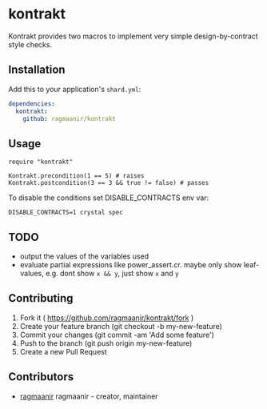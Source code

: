 # kontrakt

Kontrakt provides two macros to implement very simple design-by-contract style checks.

## Installation


Add this to your application's `shard.yml`:

```yaml
dependencies:
  kontrakt:
    github: ragmaanir/kontrakt
```


## Usage


```crystal
require "kontrakt"

Kontrakt.precondition(1 == 5) # raises
Kontrakt.postcondition(3 == 3 && true != false) # passes
```

To disable the conditions set DISABLE_CONTRACTS env var:

```crystal
DISABLE_CONTRACTS=1 crystal spec
```

## TODO

- output the values of the variables used
- evaluate partial expressions like power_assert.cr. maybe only show leaf-values, e.g. dont show `x && y`, just show `x` and `y`

## Contributing

1. Fork it ( https://github.com/ragmaanir/kontrakt/fork )
2. Create your feature branch (git checkout -b my-new-feature)
3. Commit your changes (git commit -am 'Add some feature')
4. Push to the branch (git push origin my-new-feature)
5. Create a new Pull Request

## Contributors

- [ragmaanir](https://github.com/ragmaanir) ragmaanir - creator, maintainer
